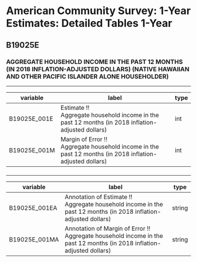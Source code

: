 # American Community Survey: 1-Year Estimates: Detailed Tables 1-Year

## B19025E

### AGGREGATE HOUSEHOLD INCOME IN THE PAST 12 MONTHS (IN 2018 INFLATION-ADJUSTED DOLLARS) (NATIVE HAWAIIAN AND OTHER PACIFIC ISLANDER ALONE HOUSEHOLDER)

___

| variable | label | type |
| ----- | ----- | ----- |
| B19025E_001E | Estimate !!<br>Aggregate household income in the past 12 months (in 2018 inflation-adjusted dollars) | int |
| B19025E_001M | Margin of Error !!<br>Aggregate household income in the past 12 months (in 2018 inflation-adjusted dollars) | int |
### 

___

| variable | label | type |
| ----- | ----- | ----- |
| B19025E_001EA | Annotation of Estimate !!<br>Aggregate household income in the past 12 months (in 2018 inflation-adjusted dollars) | string |
| B19025E_001MA | Annotation of Margin of Error !!<br>Aggregate household income in the past 12 months (in 2018 inflation-adjusted dollars) | string |

